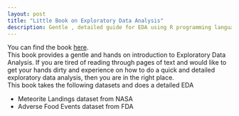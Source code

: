 ```yaml
---
layout: post
title: "Little Book on Exploratory Data Analysis"
description: Gentle , detailed guide for EDA using R programming language
---
```

You can find the book [here](http://ambarishg.github.io/books/LittleBookEDA/).     
 This book provides a gentle and hands on introduction to Exploratory Data Analysis. If you are tired of reading through pages of text and would like to get your hands dirty and experience on how to do a quick and detailed exploratory data analysis, then you are in the right place.           
 This book takes the following datasets and does a detailed EDA           
 * Meteorite Landings dataset from NASA
 * Adverse Food Events dataset from FDA            

